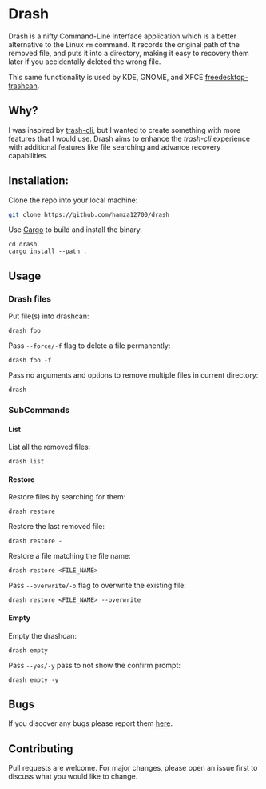 # Drash

Drash is a nifty Command-Line Interface application which is a better
alternative to the Linux `rm` command. It records the original path of the
removed file, and puts it into a directory, making it easy to recovery
them later if you accidentally deleted the wrong file.

This same functionality is used by KDE, GNOME, and XFCE [freedesktop-trashcan](https://www.freedesktop.org/wiki/Specifications/trash-spec/).

## Why?

I was inspired by [trash-cli](https://github.com/andreafrancia/trash-cli), but
I wanted to create something with more features that I would use. Drash aims to
enhance the *trash-cli* experience with additional features like file searching
and advance recovery capabilities.

## Installation:

Clone the repo into your local machine:
```bash
git clone https://github.com/hamza12700/drash
```

Use [Cargo](https://doc.rust-lang.org/cargo/) to build and install the binary.
```bsah
cd drash
cargo install --path .
```

## Usage

### Drash files

Put file(s) into drashcan:
```
drash foo
```

Pass `--force/-f` flag to delete a file permanently:
```
drash foo -f
```

Pass no arguments and options to remove multiple files in current directory:
```
drash
```

### SubCommands

#### List

List all the removed files:
```
drash list
```

#### Restore

Restore files by searching for them:
```
drash restore
```

Restore the last removed file:
```
drash restore -
```

Restore a file matching the file name:
```
drash restore <FILE_NAME>
```

Pass `--overwrite/-o` flag to overwrite the existing file:
```
drash restore <FILE_NAME> --overwrite
```

#### Empty

Empty the drashcan:
```
drash empty
```

Pass `--yes/-y` pass to not show the confirm prompt:
```
drash empty -y
```

## Bugs

If you discover any bugs please report them [here](https://github.com/Hamza12700/drash/issues/).

## Contributing

Pull requests are welcome. For major changes, please open an issue first to discuss what you would like to change.
